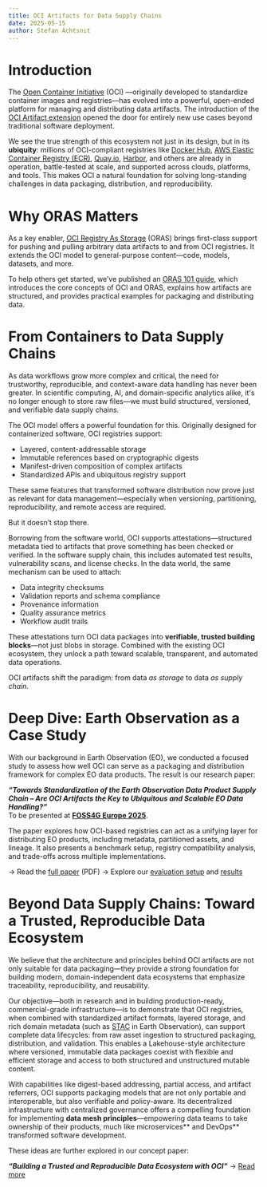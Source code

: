 ```yaml
---
title: OCI Artifacts for Data Supply Chains
date: 2025-05-15
author: Stefan Achtsnit
---
```

# Introduction

The [Open Container Initiative](https://opencontainers.org) (OCI) —originally developed to standardize container images and registries—has evolved into a powerful, open-ended platform for managing and distributing data artifacts. The introduction of the [OCI Artifact extension](https://github.com/opencontainers/image-spec/blob/main/artifacts-guidance.md) opened the door for entirely new use cases beyond traditional software deployment.

We see the true strength of this ecosystem not just in its design, but in its **ubiquity**: millions of OCI-compliant registries like [Docker Hub](https://hub.docker.com/), [AWS Elastic Container Registry (ECR)](https://docs.aws.amazon.com/AmazonECR/latest/userguide/what-is-ecr.html), [Quay.io](https://quay.io/), [Harbor](https://goharbor.io/), and others are already in operation, battle-tested at scale, and supported across clouds, platforms, and tools. This makes OCI a natural foundation for solving long-standing challenges in data packaging, distribution, and reproducibility.


# Why ORAS Matters

As a key enabler, [OCI Registry As Storage](https://oras.land) (ORAS) brings first-class support for pushing and pulling arbitrary data artifacts to and from OCI registries. It extends the OCI model to general-purpose content—code, models, datasets, and more.

To help others get started, we’ve published an [ORAS 101 guide](/link/to/oras101), which introduces the core concepts of OCI and ORAS, explains how artifacts are structured, and provides practical examples for packaging and distributing data.

# From Containers to Data Supply Chains

As data workflows grow more complex and critical, the need for trustworthy, reproducible, and context-aware data handling has never been greater. In scientific computing, AI, and domain-specific analytics alike, it's no longer enough to store raw files—we must build structured, versioned, and verifiable data supply chains.

The OCI model offers a powerful foundation for this. Originally designed for containerized software, OCI registries support:

- Layered, content-addressable storage
- Immutable references based on cryptographic digests
- Manifest-driven composition of complex artifacts  
- Standardized APIs and ubiquitous registry support

These same features that transformed software distribution now prove just as relevant for data management—especially when versioning, partitioning, reproducibility, and remote access are required.

But it doesn’t stop there.

Borrowing from the software world, OCI supports attestations—structured metadata tied to artifacts that prove something has been checked or verified. In the software supply chain, this includes automated test results, vulnerability scans, and license checks. In the data world, the same mechanism can be used to attach:

- Data integrity checksums  
- Validation reports and schema compliance  
- Provenance information  
- Quality assurance metrics  
- Workflow audit trails

These attestations turn OCI data packages into **verifiable, trusted building blocks**—not just blobs in storage. Combined with the existing OCI ecosystem, they unlock a path toward scalable, transparent, and automated data operations.

OCI artifacts shift the paradigm: from data *as storage* to data *as supply chain*.

# Deep Dive: Earth Observation as a Case Study

With our background in Earth Observation (EO), we conducted a focused study to assess how well OCI can serve as a packaging and distribution framework for complex EO data products. The result is our research paper:

**_“Towards Standardization of the Earth Observation Data Product Supply Chain – Are OCI Artifacts the Key to Ubiquitous and Scalable EO Data Handling?”_**  
To be presented at **[FOSS4G Europe 2025](https://talks.osgeo.org/foss4g-europe-2025/talk/HNZK37/)**.

The paper explores how OCI-based registries can act as a unifying layer for distributing EO products, including metadata, partitioned assets, and lineage. It also presents a  benchmark setup, registry compatibility analysis, and trade-offs across multiple implementations.

→ Read the [full paper](/_static_/oci-supply-chain_draft.pdf) (PDF) 
→ Explore our [evaluation setup](paper-evaluation-setup.ipynb) and [results](paper-results.ipynb)

# Beyond Data Supply Chains: Toward a Trusted, Reproducible Data Ecosystem

We believe that the architecture and principles behind OCI artifacts are not only suitable for data packaging—they provide a strong foundation for building modern, domain-independent data ecosystems that emphasize traceability, reproducibility, and reusability.

Our objective—both in research and in building production-ready, commercial-grade infrastructure—is to demonstrate that OCI registries, when combined with standardized artifact formats, layered storage, and rich domain metadata (such as [STAC](https://stacspec.org/) in Earth Observation), can support complete data lifecycles: from raw asset ingestion to structured packaging, distribution, and validation. This enables a Lakehouse-style architecture where versioned, immutable data packages coexist with flexible and efficient storage and access to both structured and unstructured mutable content.

With capabilities like digest-based addressing, partial access, and artifact referrers, OCI supports packaging models that are not only portable and interoperable, but also verifiable and policy-aware. Its decentralized infrastructure with centralized governance offers a compelling foundation for implementing **data mesh principles**—empowering data teams to take ownership of their products, much like microservices** and DevOps** transformed software development.

These ideas are further explored in our concept paper:

**_“Building a Trusted and Reproducible Data Ecosystem with OCI”_** → [Read more](data-ecosystem-with-oci.md)

